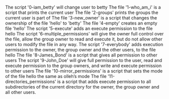 The script '0-iam_betty' will change user to betty
The file '1-who_am_i' is a script that prints the current user
The file '2-groups' prints the groups the current user is part of
The file '3-new_owner' is a script that changes the ownership of the file 'hello' to 'betty' 
The file '4-empty' creates an empty file 'hello' 
The script '5-execute' adds an execute permission to the file hello
The script '6-multiple_permissions' will give the owner full control over the file, allow the group owner to read and execute it, but do not allow other users to modify the file in any way.
The script '7-everybody' adds execution permission to the owner, the group owner and the other users, to the file hello
The file '8-James_Bond' is a script that gives all permission to other users
 The script '9-John_Doe' will give full permission to the user, read and execute permission to the group owners, and write and execute permission to other users
The file '10-mirror_permissions' is a script that sets the mode of the file hello the same as olleh’s mode
The file '11-directories_permissions' is a script that adds execute permission to all subdirectories of the current directory for the owner, the group owner and all other users.
